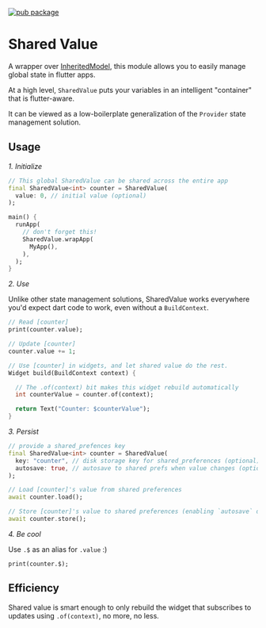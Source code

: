 [![pub package](https://img.shields.io/pub/v/shared_value.svg?style=for-the-badge)](https://pub.dartlang.org/packages/shared_value)

# Shared Value

A wrapper over [InheritedModel](https://api.flutter.dev/flutter/widgets/InheritedModel-class.html),
 this module allows you to easily manage global state in flutter apps.

At a high level, `SharedValue` puts your variables in an intelligent "container" that is flutter-aware.

It can be viewed as a low-boilerplate generalization of the `Provider` state management solution.

## Usage

*1. Initialize*
    
```dart
// This global SharedValue can be shared across the entire app
final SharedValue<int> counter = SharedValue(
  value: 0, // initial value (optional)
);

main() {
  runApp(
    // don't forget this!
    SharedValue.wrapApp(
      MyApp(),
    ),
  );
}
```

*2. Use*

Unlike other state management solutions,
SharedValue works everywhere you'd expect dart code to work, even without a `BuildContext`.

```dart
// Read [counter]
print(counter.value);

// Update [counter]
counter.value += 1;

// Use [counter] in widgets, and let shared value do the rest.
Widget build(BuildContext context) {

  // The .of(context) bit makes this widget rebuild automatically
  int counterValue = counter.of(context);

  return Text("Counter: $counterValue");
}
```

*3. Persist*

```dart
// provide a shared_prefences key
final SharedValue<int> counter = SharedValue(
  key: "counter", // disk storage key for shared_preferences (optional)
  autosave: true, // autosave to shared prefs when value changes (optional)
);

// Load [counter]'s value from shared preferences
await counter.load();

// Store [counter]'s value to shared preferences (enabling `autosave` does this automatically)
await counter.store();
```

*4. Be cool*

Use `.$` as an alias for `.value` :)

```
print(counter.$);
```

## Efficiency

Shared value is smart enough to only rebuild the widget that subscribes to updates using `.of(context)`, no more, no less.
